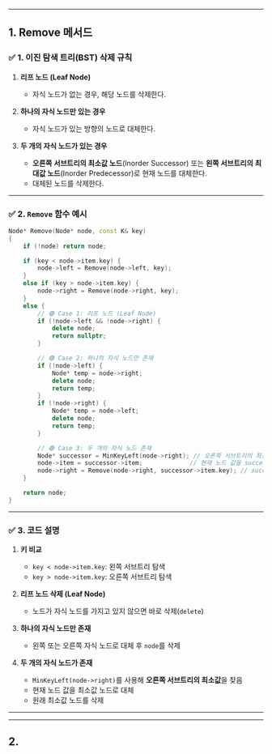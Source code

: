 
---

## **1. Remove 메서드**
### ✅ **1. 이진 탐색 트리(BST) 삭제 규칙**

1. **리프 노드 (Leaf Node)**
    
    - 자식 노드가 없는 경우, 해당 노드를 삭제한다.
2. **하나의 자식 노드만 있는 경우**
    
    - 자식 노드가 있는 방향의 노드로 대체한다.
3. **두 개의 자식 노드가 있는 경우**
    
    - **오른쪽 서브트리의 최소값 노드**(Inorder Successor) 또는 **왼쪽 서브트리의 최대값 노드**(Inorder Predecessor)로 현재 노드를 대체한다.
    - 대체된 노드를 삭제한다.

---
### ✅ **2. `Remove` 함수 예시**

```cpp
Node* Remove(Node* node, const K& key)
{
    if (!node) return node;

    if (key < node->item.key) {
        node->left = Remove(node->left, key);
    }
    else if (key > node->item.key) {
        node->right = Remove(node->right, key);
    }
    else {
        // 🟢 Case 1: 리프 노드 (Leaf Node)
        if (!node->left && !node->right) {
            delete node;
            return nullptr;
        }

        // 🟢 Case 2: 하나의 자식 노드만 존재
        if (!node->left) {
            Node* temp = node->right;
            delete node;
            return temp;
        }
        if (!node->right) {
            Node* temp = node->left;
            delete node;
            return temp;
        }

        // 🟢 Case 3: 두 개의 자식 노드 존재
        Node* successor = MinKeyLeft(node->right); // 오른쪽 서브트리의 최소값
        node->item = successor->item;             // 현재 노드 값을 successor 값으로 교체
        node->right = Remove(node->right, successor->item.key); // successor 노드 삭제
    }

    return node;
}
```

---

### ✅ 3. **코드 설명**

1. **키 비교**
    
    - `key < node->item.key`: 왼쪽 서브트리 탐색
    - `key > node->item.key`: 오른쪽 서브트리 탐색
2. **리프 노드 삭제 (Leaf Node)**
    
    - 노드가 자식 노드를 가지고 있지 않으면 바로 삭제(`delete`)
3. **하나의 자식 노드만 존재**
    
    - 왼쪽 또는 오른쪽 자식 노드로 대체 후 `node`를 삭제
4. **두 개의 자식 노드가 존재**
    
    - `MinKeyLeft(node->right)`를 사용해 **오른쪽 서브트리의 최소값**을 찾음
    - 현재 노드 값을 최소값 노드로 대체
    - 원래 최소값 노드를 삭제


---
---
## 2. 





